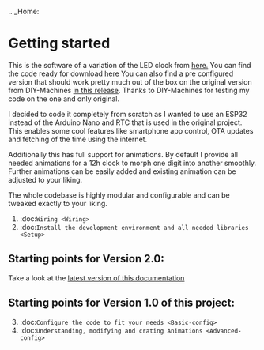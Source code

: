 .. _Home:

# Getting started

This is the software of a variation of the LED clock from [here.](https://www.instructables.com/id/How-to-Build-a-Giant-Hidden-Shelf-Edge-Clock/)
You can find the code ready for download [here](https://github.com/florianL21/LED-ClockShelf/releases/tag/v1.0.0)
You can also find a pre configured version that should work pretty much out of the box on the original version from DIY-Machines [in this release](https://github.com/florianL21/LED-ClockShelf/releases/tag/1.0.0). Thanks to DIY-Machines for testing my code on the one and only original.

I decided to code it completely from scratch as I wanted to use an ESP32 instead of the Arduino Nano and RTC that is used in the original project.
This enables some cool features like smartphone app control, OTA updates and fetching of the time using the internet.

Additionally this has full support for animations. By default I provide all needed animations for a 12h clock to morph one digit into another smoothly.
Further animations can be easily added and existing animation can be adjusted to your liking.

The whole codebase is highly modular and configurable and can be tweaked exactly to your liking.

1. :doc:`Wiring <Wiring>`
2. :doc:`Install the development environment and all needed libraries <Setup>`

## Starting points for Version 2.0:
Take a look at the [latest version of this documentation](https://giant-led-clock.readthedocs.io/en/latest/)

## Starting points for Version 1.0 of this project:
3. :doc:`Configure the code to fit your needs <Basic-config>`
4. :doc:`Understanding, modifying and crating Animations <Advanced-config>`